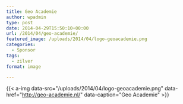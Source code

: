 ```yaml
---
title: Geo Academie
author: wpadmin
type: post
date: 2014-04-29T15:50:10+00:00
url: /2014/04/geo-academie/
featured_image: /uploads/2014/04/logo-geoacademie.png
categories:
  - Sponsor
tags:
  - zilver
format: image

---
```

{{< a-img data-src="/uploads/2014/04/logo-geoacademie.png" data-href="http://geo-academie.nl/" data-caption="Geo Academie" >}}
